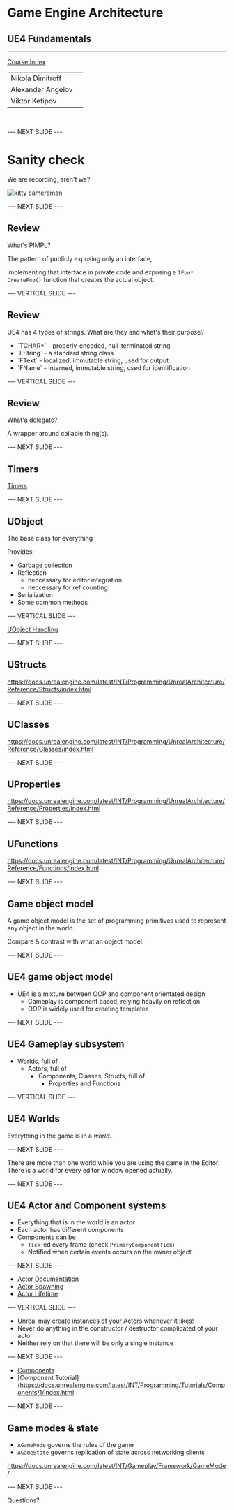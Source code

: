 # Game Engine Architecture

## UE4 Fundamentals

---------------------
[Course Index](http://nikoladimitroff.github.io/Game-Engine-Architecture)

<div class="authors-section">
<table>
<tbody>
    <tr>
        <td>
            Nikola Dimitroff
        </td>
        <td>
            <a target="_blank" href="https://dimitroff.bg"><i class="fa fa-rss"></i></a>
            <a target="_blank" href="mailto:nikola@dimitroff.bg"><i class="fa fa-envelope-o"></i></a>
            <a target="_blank" href="https://github.com/nikoladimitroff"><i class="fa fa-github"></i></a>
            <a target="_blank" href="https://twitter.com/nikoladimitroff"><i class="fa fa-twitter"></i></a>
        </td>
    </tr>
    <tr>
        <td>
            Alexander Angelov
        </td>
        <td>
            <a target="_blank" href="mailto:aleksandar.angelovv@gmail.com"><i class="fa fa-envelope-o"></i></a>
            <a target="_blank" href="https://github.com/Alekssasho"><i class="fa fa-github"></i></a>
            <a target="_blank" href="https://twitter.com/Alekssasho"><i class="fa fa-twitter"></i></a>
        </td>
    </tr>
    <tr>
        <td>
            Viktor Ketipov
        </td>
        <td>
            <a target="_blank" href="mailto:info@kipiinteractive.com"><i class="fa fa-envelope-o"></i></a>
            <a target="_blank" href="https://github.com/k1p1"><i class="fa fa-github"></i></a>
            <a target="_blank" href="https://twitter.com/xk1p1x"><i class="fa fa-twitter"></i></a></p>
        </td>
    </tr>
</tbody>
</table>
</div>

<div class="companies-section">
<a class="ubisoft-logo" href="https://ubisoft.com" target="_blank"></a>
<br>
<a class="kipi-logo" href="http://kipiinteractive.com" target="_blank"></a>
</div>

--- NEXT SLIDE ---

# Sanity check

We are recording, aren't we?

![kitty cameraman](http://www.catster.com/wp-content/uploads/2015/06/335f4392f011a80324e09f5ace0b3f57.jpg)

--- NEXT SLIDE ---

## Review

What's PIMPL?

<!-- .element class="fragment" data-fragment-index="0" --> The pattern of publicly exposing only an interface,
implementing that interface in private code and exposing a `IFoo* CreateFoo()` function that creates the actual object.

--- VERTICAL SLIDE ---

## Review

UE4 has 4 types of strings. What are they and what's their purpose?

* <!-- .element class="fragment" data-fragment-index="0" --> `TCHAR*` - properly-encoded, null-terminated string
* <!-- .element class="fragment" data-fragment-index="1" --> `FString` - a standard string class
* <!-- .element class="fragment" data-fragment-index="2" --> `FText` - localized, immutable string, used for output
* <!-- .element class="fragment" data-fragment-index="3" --> `FName` - interned, immutable string, used for identification

--- VERTICAL SLIDE ---

## Review

What'a delegate?

<!-- .element class="fragment" data-fragment-index="0" --> A wrapper around callable thing(s).

--- NEXT SLIDE ---

## Timers

[Timers](https://docs.unrealengine.com/latest/INT/Programming/UnrealArchitecture/Timers/index.html)

--- NEXT SLIDE ---

## UObject

The base class for everything

Provides:
* Garbage collection
* Reflection
    - neccessary for editor integration
    - neccessary for ref counting
* Serialization
* Some common methods

--- VERTICAL SLIDE ---

[UObject Handling](https://docs.unrealengine.com/latest/INT/Programming/UnrealArchitecture/Objects/Optimizations/index.html)

--- NEXT SLIDE ---

## UStructs

https://docs.unrealengine.com/latest/INT/Programming/UnrealArchitecture/Reference/Structs/index.html

--- NEXT SLIDE ---

## UClasses

https://docs.unrealengine.com/latest/INT/Programming/UnrealArchitecture/Reference/Classes/index.html

--- NEXT SLIDE ---

## UProperties

https://docs.unrealengine.com/latest/INT/Programming/UnrealArchitecture/Reference/Properties/index.html

--- NEXT SLIDE ---

## UFunctions

https://docs.unrealengine.com/latest/INT/Programming/UnrealArchitecture/Reference/Functions/index.html

--- NEXT SLIDE ---

## Game object model

A game object model is the set of programming primitives
used to represent any object in the world.

Compare & contrast with what an object model.

--- NEXT SLIDE ---

## UE4 game object model

* UE4 is a mixture between OOP and component orientated design
  - Gameplay is component based, relying heavily on reflection
  - OOP is widely used for creating templates

--- NEXT SLIDE ---

## UE4 Gameplay subsystem

- Worlds, full of
  - Actors, full of
    - Components, Classes, Structs, full of
      - Properties and Functions

--- VERTICAL SLIDE ---

## UE4 Worlds

Everything in the game is in a *world*.

--- NEXT SLIDE ---

There are more than one world while you are using the game in the Editor. There
is a world for every editor window opened actually.

--- NEXT SLIDE ---

## UE4 Actor and Component systems

* Everything that is in the world is an actor
* Each actor has different components
* Components can be
  - `Tick`-ed every frame (check `PrimaryComponentTick`)
  - Notified when certain events occurs on the owner object

--- NEXT SLIDE ---

- [Actor Documentation](https://docs.unrealengine.com/latest/INT/Programming/UnrealArchitecture/Actors/index.html)
- [Actor Spawning](https://docs.unrealengine.com/latest/INT/Programming/UnrealArchitecture/Actors/Spawning/index.html)
- [Actor Lifetime](https://docs.unrealengine.com/latest/INT/Programming/UnrealArchitecture/Actors/ActorLifecycle/index.html)

--- VERTICAL SLIDE ---

- Unreal may create instances of your Actors whenever it likes!
- Never do anything in the constructor / destructor complicated of your actor
- Neither rely on that there will be only a single instance

--- NEXT SLIDE ---

- [Components](https://docs.unrealengine.com/latest/INT/Programming/UnrealArchitecture/Actors/Components/index.html)
- [Component Tutorial](https://docs.unrealengine.com/latest/INT/Programming/Tutorials/Components/1/index.html

--- NEXT SLIDE ---

## Game modes & state

* `AGameMode` governs the rules of the game
* `AGameState` governs replication of state across networking clients

https://docs.unrealengine.com/latest/INT/Gameplay/Framework/GameMode/

--- NEXT SLIDE ---

Questions?

